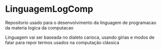 # LinguagemLogComp

Repositorio usado para o desenvolvimento da linguagem de programacao da materia logica da computacao

Linguagem vai ser baseada no dialeto carioca, usando gírias e modos de falar para repor termos usados na computação clássica
